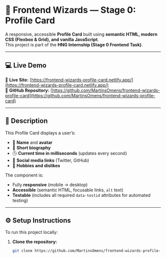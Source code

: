 # 🌟 Frontend Wizards — Stage 0: Profile Card

A responsive, accessible **Profile Card** built using **semantic HTML, modern CSS (Flexbox & Grid), and vanilla JavaScript**.  
This project is part of the **HNG Internship (Stage 0 Frontend Task)**.

---

## 💻 Live Demo
🔗 **Live Site:** [https://frontend-wizards-profile-card.netlify.app/](https://frontend-wizards-profile-card.netlify.app/)  
🔗 **GitHub Repository:** [https://github.com/MartinsOmens/frontend-wizards-profile-card](https://github.com/MartinsOmens/frontend-wizards-profile-card)

---

## 📘 Description

This Profile Card displays a user’s:
- 👤 **Name** and **avatar**
- 📝 **Short biography**
- 🕒 **Current time in milliseconds** (updates every second)
- 🔗 **Social media links** (Twitter, GitHub)
- 🎯 **Hobbies and dislikes**

The component is:
- Fully **responsive** (mobile → desktop)
- **Accessible** (semantic HTML, focusable links, `alt` text)
- **Testable** (includes all required `data-testid` attributes for automated testing)

---

## ⚙️ Setup Instructions

To run this project locally:

1. **Clone the repository:**
   ```bash
   git clone https://github.com/MartinsOmens/frontend-wizards-profile-card.git

